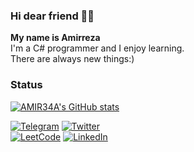 ### Hi dear friend 👋🏼

**My name is Amirreza** <br/>
I'm a C# programmer and I enjoy learning. <br/>
There are always new things:) <br/>


### Status
[![AMIR34A's GitHub stats](https://github-readme-stats.vercel.app/api?username=amir34a&show_icons=true&theme=gruvbox)](https://github.com/anuraghazra/github-readme-stats) <br/>
  
  
[![Telegram](https://img.shields.io/badge/Telegram-blue?style=for-the-badge&labelColor=white&logo=telegram)](https://t.me/AMIR34A/)
[![Twitter](https://img.shields.io/badge/Twitter-blue?style=for-the-badge&labelColor=white&logo=twitter)](https://twitter.com/AMIR34AA) <br/>
[![LeetCode](https://img.shields.io/badge/LeetCode-black?style=for-the-badge&labelColor=white&logo=leetcode)](https://leetcode.com/AMIR34A/)
[![LinkedIn](https://img.shields.io/badge/LinkedIn-white?style=for-the-badge&labelColor=blue&logo=linkedin)](https://www.linkedin.com/in/amirrezaakhavan/) <br/>


  
  <!--
**AMIR34A/AMIR34A** is a ✨ _special_ ✨ repository because its `README.md` (this file) appears on your GitHub profile.

Here are some ideas to get you started:

- 🔭 I’m currently working on ...
- 🌱 I’m currently learning ...
- 👯 I’m looking to collaborate on ...
- 🤔 I’m looking for help with ...
- 💬 Ask me about ...
- 📫 How to reach me: ...
- 😄 Pronouns: ...
- ⚡ Fun fact: ...
-->

